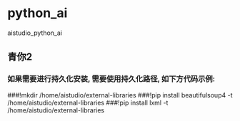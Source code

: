 # python_ai
aistudio_python_ai
## 青你2   
### 如果需要进行持久化安装, 需要使用持久化路径, 如下方代码示例:
###!mkdir /home/aistudio/external-libraries
###!pip install beautifulsoup4 -t /home/aistudio/external-libraries
###!pip install lxml -t /home/aistudio/external-libraries
 
